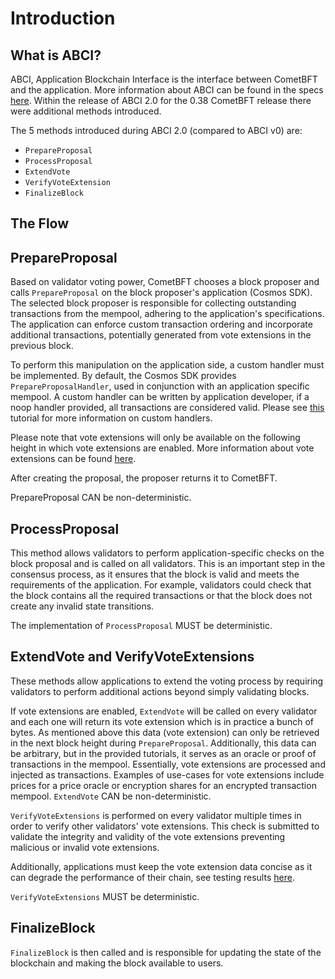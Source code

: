 # Introduction

## What is ABCI?

ABCI, Application Blockchain Interface is the interface between CometBFT and the application. More information about ABCI can be found in the specs [here](https://docs.cometbft.com/v1.0/spec/abci/). Within the release of ABCI 2.0 for the 0.38 CometBFT release there were additional methods introduced.

The 5 methods introduced during ABCI 2.0 (compared to ABCI v0) are:

* `PrepareProposal`
* `ProcessProposal`
* `ExtendVote`
* `VerifyVoteExtension`
* `FinalizeBlock`


## The Flow

## PrepareProposal

Based on validator voting power, CometBFT chooses a block proposer and calls `PrepareProposal` on the block proposer's application (Cosmos SDK). The selected block proposer is responsible for collecting outstanding transactions from the mempool, adhering to the application's specifications. The application can enforce custom transaction ordering and incorporate additional transactions, potentially generated from vote extensions in the previous block.

To perform this manipulation on the application side, a custom handler must be implemented. By default, the Cosmos SDK provides `PrepareProposalHandler`, used in conjunction with an application specific mempool. A custom handler can be written by application developer, if a noop handler provided, all transactions are considered valid. Please see [this](https://github.com/fatal-fruit/abci-workshop) tutorial for more information on custom handlers.

Please note that vote extensions will only be available on the following height in which vote extensions are enabled. More information about vote extensions can be found [here](https://docs.cosmos.network/main/build/abci/vote-extensions).

After creating the proposal, the proposer returns it to CometBFT.

PrepareProposal CAN be non-deterministic.

## ProcessProposal

This method allows validators to perform application-specific checks on the block proposal and is called on all validators. This is an important step in the consensus process, as it ensures that the block is valid and meets the requirements of the application. For example, validators could check that the block contains all the required transactions or that the block does not create any invalid state transitions.

The implementation of `ProcessProposal` MUST be deterministic.

## ExtendVote and VerifyVoteExtensions

These methods allow applications to extend the voting process by requiring validators to perform additional actions beyond simply validating blocks.

If vote extensions are enabled, `ExtendVote` will be called on every validator and each one will return its vote extension which is in practice a bunch of bytes. As mentioned above this data (vote extension) can only be retrieved in the next block height during `PrepareProposal`. Additionally, this data can be arbitrary, but in the provided tutorials, it serves as an oracle or proof of transactions in the mempool. Essentially, vote extensions are processed and injected as transactions. Examples of use-cases for vote extensions include prices for a price oracle or encryption shares for an encrypted transaction mempool. `ExtendVote` CAN be non-deterministic.

`VerifyVoteExtensions` is performed on every validator multiple times in order to verify other validators' vote extensions. This check is submitted to validate the integrity and validity of the vote extensions preventing malicious or invalid vote extensions.

Additionally, applications must keep the vote extension data concise as it can degrade the performance of their chain, see testing results [here](https://docs.cometbft.com/v1.0/references/qa/cometbft-qa-38#vote-extensions-testbed).

`VerifyVoteExtensions` MUST be deterministic.


## FinalizeBlock

`FinalizeBlock` is then called and is responsible for updating the state of the blockchain and making the block available to users.
